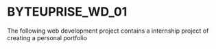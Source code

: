 # BYTEUPRISE_WD_01
The following web development project contains a internship project of creating a personal portfolio 
